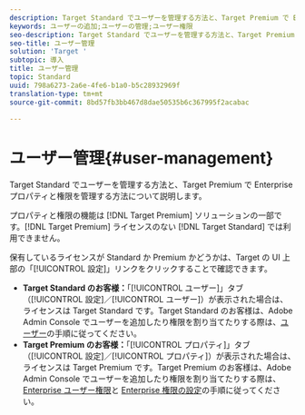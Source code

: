 ```yaml
---
description: Target Standard でユーザーを管理する方法と、Target Premium で Enterprise プロパティと権限を管理する方法について説明します。
keywords: ユーザーの追加;ユーザーの管理;ユーザー権限
seo-description: Target Standard でユーザーを管理する方法と、Target Premium で Enterprise プロパティと権限を管理する方法について説明します。
seo-title: ユーザー管理
solution: 'Target '
subtopic: 導入
title: ユーザー管理
topic: Standard
uuid: 798a6273-2a6e-4fe6-b1a0-b5c28932969f
translation-type: tm+mt
source-git-commit: 8bd57fb3bb467d8dae50535b6c367995f2acabac

---
```



# ユーザー管理{#user-management}

Target Standard でユーザーを管理する方法と、Target Premium で Enterprise プロパティと権限を管理する方法について説明します。

プロパティと権限の機能は [!DNL Target Premium] ソリューションの一部です。[!DNL Target Premium] ライセンスのない [!DNL Target Standard] では利用できません。

保有しているライセンスが Standard か Premium かどうかは、Target の UI 上部の「[!UICONTROL 設定]」リンクをクリックすることで確認できます。

* **Target Standard のお客様：**「[!UICONTROL ユーザー]」タブ（[!UICONTROL 設定]／[!UICONTROL ユーザー]）が表示された場合は、ライセンスは Target Standard です。Target Standard のお客様は、Adobe Admin Console でユーザーを追加したり権限を割り当てたりする際は、[ユーザー](/help/administrating-target/c-user-management/c-user-management/user-management.md)の手順に従ってください。
* **Target Premium のお客様：**「[!UICONTROL プロパティ]」タブ（[!UICONTROL 設定]／[!UICONTROL プロパティ]）が表示された場合は、ライセンスは Target Premium です。Target Premium のお客様は、Adobe Admin Console でユーザーを追加したり権限を割り当てたりする際は、[Enterprise ユーザー権限](../../administrating-target/c-user-management/property-channel/property-channel.md#concept_E396B16FA2024ADBA27BC056138F9838)と [Enterprise 権限の設定](../../administrating-target/c-user-management/property-channel/properties-overview.md#concept_22F2855DBF0D4754B9460F5D68749C71)の手順に従ってください。

